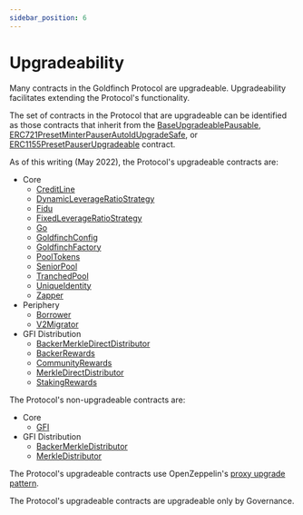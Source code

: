 ```yaml
---
sidebar_position: 6
---
```


# Upgradeability

Many contracts in the Goldfinch Protocol are upgradeable. Upgradeability facilitates extending the Protocol's functionality.

The set of contracts in the Protocol that are upgradeable can be identified as those contracts that inherit from the [BaseUpgradeablePausable](./contracts/core/BaseUpgradeablePausable), [ERC721PresetMinterPauserAutoIdUpgradeSafe](https://github.com/goldfinch-eng/mono/blob/main/packages/protocol/contracts/external/ERC721PresetMinterPauserAutoId.sol), or [ERC1155PresetPauserUpgradeable](https://github.com/goldfinch-eng/mono/blob/main/packages/protocol/contracts/external/ERC1155PresetPauserUpgradeable.sol) contract.

As of this writing (May 2022), the Protocol's upgradeable contracts are:
- Core
  - [CreditLine](./contracts/core/CreditLine)
  - [DynamicLeverageRatioStrategy](./contracts/core/DynamicLeverageRatioStrategy)
  - [Fidu](./contracts/core/Fidu)
  - [FixedLeverageRatioStrategy](./contracts/core/FixedLeverageRatioStrategy)
  - [Go](./contracts/core/Go)
  - [GoldfinchConfig](./contracts/core/GoldfinchConfig)
  - [GoldfinchFactory](./contracts/core/GoldfinchFactory)
  - [PoolTokens](./contracts/core/PoolTokens)
  - [SeniorPool](./contracts/core/SeniorPool)
  - [TranchedPool](./contracts/core/TranchedPool)
  - [UniqueIdentity](./contracts/core/UniqueIdentity)
  - [Zapper](./contracts/core/Zapper)
- Periphery
  - [Borrower](./contracts/periphery/Borrower)
  - [V2Migrator](./contracts/periphery/V2Migrator)
- GFI Distribution
  - [BackerMerkleDirectDistributor](./contracts/rewards/BackerMerkleDirectDistributor)
  - [BackerRewards](./contracts/rewards/BackerRewards)
  - [CommunityRewards](./contracts/rewards/CommunityRewards)
  - [MerkleDirectDistributor](./contracts/rewards/MerkleDirectDistributor)
  - [StakingRewards](./contracts/rewards/StakingRewards)

The Protocol's non-upgradeable contracts are:
- Core
  - [GFI](./contracts/core/GFI)
- GFI Distribution
  - [BackerMerkleDistributor](./contracts/rewards/BackerMerkleDistributor)
  - [MerkleDistributor](./contracts/rewards/MerkleDistributor)

The Protocol's upgradeable contracts use OpenZeppelin's [proxy upgrade pattern](https://docs.openzeppelin.com/upgrades-plugins/1.x/proxies).

The Protocol's upgradeable contracts are upgradeable only by Governance.
